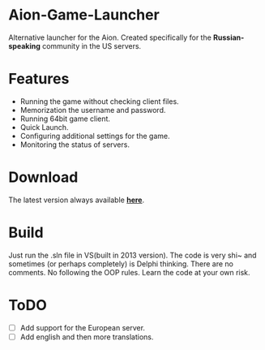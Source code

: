 Aion-Game-Launcher
==================

Alternative launcher for the Aion. Created specifically for the **Russian-speaking** community in the US servers.

Features
==================
* Running the game without checking client files.
* Memorization the username and password.
* Running 64bit game client.
* Quick Launch.
* Configuring additional settings for the game.
* Monitoring the status of servers.

Download
==================
The latest version always available **[here](http://sigmanor.tk/aion-game-launcher/#download)**.

Build
==================
Just run the .sln file in VS(built in 2013 version).
The code is very shi~ and sometimes (or perhaps completely) is Delphi thinking. There are no comments. No following the OOP rules. Learn the code at your own risk.

ToDO
==================
- [ ] Add support for the European server.
- [ ] Add english and then more translations.